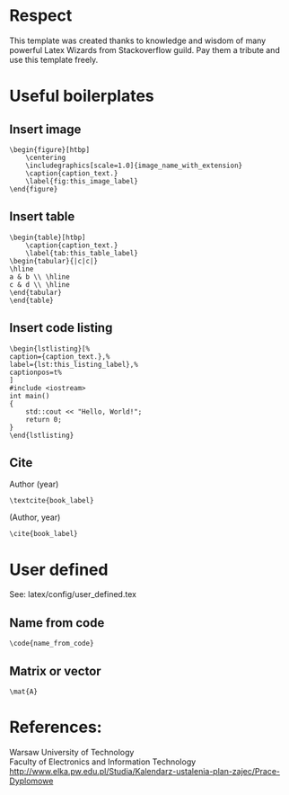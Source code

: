 # Respect
This template was created thanks to knowledge and wisdom of many powerful Latex Wizards from Stackoverflow guild. Pay them a tribute and use this template freely.

# Useful boilerplates
## Insert image
```
\begin{figure}[htbp]
    \centering
    \includegraphics[scale=1.0]{image_name_with_extension}
    \caption{caption_text.}
    \label{fig:this_image_label}
\end{figure}
```

## Insert table
```
\begin{table}[htbp]
    \caption{caption_text.}
    \label{tab:this_table_label}
\begin{tabular}{|c|c|}
\hline
a & b \\ \hline
c & d \\ \hline
\end{tabular}
\end{table}
```

## Insert code listing
```
\begin{lstlisting}[%
caption={caption_text.},%
label={lst:this_listing_label},%
captionpos=t%
]
#include <iostream>
int main() 
{
    std::cout << "Hello, World!";
    return 0;
}
\end{lstlisting}
```

## Cite
Author (year)
```
\textcite{book_label}

```
(Author, year)
```
\cite{book_label}
```

# User defined
See: latex/config/user_defined.tex

## Name from code
```
\code{name_from_code} 
```

## Matrix or vector
```
\mat{A}
```


# References:
Warsaw University of Technology  
Faculty of Electronics and Information Technology  
http://www.elka.pw.edu.pl/Studia/Kalendarz-ustalenia-plan-zajec/Prace-Dyplomowe  
